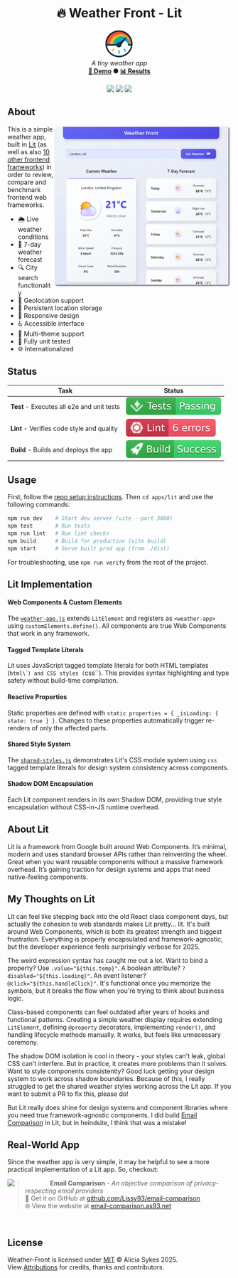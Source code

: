 <!-- start_header -->
<h1 align="center">🔥 Weather Front - Lit</h1>

<p align="center">
  <img width="64" src="https://raw.githubusercontent.com/lissy93/framework-benchmarks/refs/heads/main/assets/favicon.png" /><br>
  <i>A tiny weather app</i>
  <br>
  <b><a href="/">🚀 Demo</a> ● <a href="https://frontend-framework-benchmarks.as93.net">📊 Results</a></b>
  <br><br>
  <img src="https://img.shields.io/badge/Framework-Lit-324fff?logo=lit&logoColor=fff&labelColor=324fff" />
  <img src="https://img.shields.io/badge/License-MIT-AE56FF?logo=googledocs&logoColor=fff&labelColor=8A2BE2" />
  <img src="https://img.shields.io/badge/Author-Lissy93-EA4AAA?logo=githubsponsors&logoColor=fff&labelColor=E31591" />
</p>
<!-- end_header -->

<!-- start_about -->

## About

<img align="right" src="/assets/screenshot.png" width="400">

This is a simple weather app, built in [Lit](https://lit.dev/) (as well as also [10 other frontend frameworks](/)) in order to review, compare and benchmark frontend web frameworks.

- 🌦️ Live weather conditions
- 📅 7-day weather forecast
- 🔍 City search functionality
- 📍 Geolocation support
- 💾 Persistent location storage
- 📱 Responsive design
- ♿ Accessible interface
- 🎨 Multi-theme support
- 🧪 Fully unit tested
- 🌐 Internationalized

<!-- end_about -->

<!-- start_status -->

## Status

| Task | Status |
|---|---|
| **Test** - Executes all e2e and unit tests | [![Test Status](https://raw.githubusercontent.com/lissy93/framework-benchmarks/refs/heads/badges/test-lit.svg)](https://github.com/lissy93/framework-benchmarks/actions/workflows/test.yml) |
| **Lint** - Verifies code style and quality | [![Lint Status](https://raw.githubusercontent.com/lissy93/framework-benchmarks/refs/heads/badges/lint-lit.svg)](https://github.com/lissy93/framework-benchmarks/actions/workflows/lint.yml) |
| **Build** - Builds and deploys the app | [![Build Status](https://raw.githubusercontent.com/lissy93/framework-benchmarks/refs/heads/badges/build-lit.svg)](https://github.com/lissy93/framework-benchmarks/actions/workflows/build.yml) |

<!-- end_status -->

<!-- start_usage -->

## Usage

First, follow the [repo setup instructions](https://github.com/lissy93/framework-benchmarks?tab=readme-ov-file#usage). Then `cd apps/lit` and use the following commands:

```bash
npm run dev    # Start dev server (vite --port 3000)
npm test       # Run tests
npm run lint   # Run lint checks
npm build      # Build for production (vite build)
npm start      # Serve built prod app (from ./dist)
```

For troubleshooting, use `npm run verify` from the root of the project.

<!-- end_usage -->

## Lit Implementation
<!-- start_framework_specific -->
#### Web Components & Custom Elements
The [`weather-app.js`](https://github.com/Lissy93/framework-benchmarks/blob/main/apps/lit/src/weather-app.js) extends `LitElement` and registers as `<weather-app>` using `customElements.define()`. All components are true Web Components that work in any framework.

#### Tagged Template Literals
Lit uses JavaScript tagged template literals for both HTML templates (`html\`\``) and CSS styles (`css\`\`). This provides syntax highlighting and type safety without build-time compilation.

#### Reactive Properties
Static properties are defined with `static properties = { _isLoading: { state: true } }`. Changes to these properties automatically trigger re-renders of only the affected parts.

#### Shared Style System
The [`shared-styles.js`](https://github.com/Lissy93/framework-benchmarks/blob/main/apps/lit/src/shared-styles.js) demonstrates Lit's CSS module system using `css` tagged template literals for design system consistency across components.

#### Shadow DOM Encapsulation
Each Lit component renders in its own Shadow DOM, providing true style encapsulation without CSS-in-JS runtime overhead.
<!-- end_framework_specific -->

## About Lit
<!-- start_framework_description -->
Lit is a framework from Google built around Web Components. 
It’s minimal, modern and uses standard browser APIs rather than reinventing the wheel. 
Great when you want reusable components without a massive framework overhead. 
It’s gaining traction for design systems and apps that need native-feeling components.

<!-- end_framework_description -->

## My Thoughts on Lit
<!-- start_my_thoughts -->
Lit can feel like stepping back into the old React class component days, but actually the cohesion to web standards makes Lit pretty... lit. It's built around Web Components, which is both its greatest strength and biggest frustration. Everything is properly encapsulated and framework-agnostic, but the developer experience feels surprisingly verbose for 2025.

The weird expression syntax has caught me out a lot. Want to bind a property? Use `.value="${this.temp}"`. A boolean attribute? `?disabled="${this.loading}"`. An event listener? `@click="${this.handleClick}"`. It's functional once you memorize the symbols, but it breaks the flow when you're trying to think about business logic.

Class-based components can feel outdated after years of hooks and functional patterns. Creating a simple weather display requires extending `LitElement`, defining `@property` decorators, implementing `render()`, and handling lifecycle methods manually. It works, but feels like unnecessary ceremony.

The shadow DOM isolation is cool in theory - your styles can't leak, global CSS can't interfere. But in practice, it creates more problems than it solves. Want to style components consistently? Good luck getting your design system to work across shadow boundaries. Because of this, I really struggled to get the shared weather styles working across the Lit app. If you want to submit a PR to fix this, please do!

But Lit really does shine for design systems and component libraries where you need true framework-agnostic components. I did build [Email Comparison](https://email-comparison.as93.net/) in Lit, but in heindsite, I think that was a mistake!
<!-- end_my_thoughts -->

<!-- start_real_world_app -->

## Real-World App
Since the weather app is very simple, it may be helpful to see a more practical implementation of a Lit app. So, checkout:

<a href="https://github.com/Lissy93/email-comparison"><img align="left" src="https://storage.googleapis.com/as93-screenshots/project-logos/email-comparison.png" width="96"></a>

> **Email Comparison** - _An objective comparison of privacy-respecting email providers_<br>
> 🐙 Get it on GitHub at [github.com/Lissy93/email-comparison](https://github.com/Lissy93/email-comparison)<br>
> 🌐 View the website at [email-comparison.as93.net](https://email-comparison.as93.net/)

<br>
<!-- end_real_world_app -->

<!-- start_license -->

## License

Weather-Front is licensed under [MIT](https://github.com/lissy93/framework-benchmarks/blob/main/LICENSE) © Alicia Sykes 2025.<br>
View [Attributions](https://github.com/lissy93/framework-benchmarks?tab=readme-ov-file#attributions) for credits, thanks and contributors.

<!-- end_license -->
